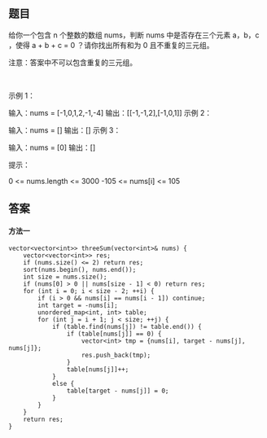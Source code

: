## 题目
给你一个包含 n 个整数的数组 nums，判断 nums 中是否存在三个元素 a，b，c ，使得 a + b + c = 0 ？请你找出所有和为 0 且不重复的三元组。

注意：答案中不可以包含重复的三元组。

 

示例 1：

输入：nums = [-1,0,1,2,-1,-4]
输出：[[-1,-1,2],[-1,0,1]]
示例 2：

输入：nums = []
输出：[]
示例 3：

输入：nums = [0]
输出：[]
 

提示：

0 <= nums.length <= 3000
-105 <= nums[i] <= 105

## 答案
#### 方法一
```
vector<vector<int>> threeSum(vector<int>& nums) {
    vector<vector<int>> res;
    if (nums.size() <= 2) return res;
    sort(nums.begin(), nums.end());
    int size = nums.size();
    if (nums[0] > 0 || nums[size - 1] < 0) return res;
    for (int i = 0; i < size - 2; ++i) {
        if (i > 0 && nums[i] == nums[i - 1]) continue;
        int target = -nums[i];
        unordered_map<int, int> table;
        for (int j = i + 1; j < size; ++j) {
            if (table.find(nums[j]) != table.end()) {
                if (table[nums[j]] == 0) {
                    vector<int> tmp = {nums[i], target - nums[j], nums[j]};
                    res.push_back(tmp);
                }
                table[nums[j]]++;
            }
            else {
                table[target - nums[j]] = 0;
            }
        }
    }
    return res;
} 
```
